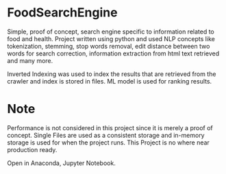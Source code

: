 # FoodSearchEngine
Simple, proof of concept, search engine specific to information related to food and health.
Project written using python and used NLP concepts like tokenization, stemming, stop words removal, edit distance between two words for search correction, information extraction from html text retrieved and many more.

Inverted Indexing was used to index the results that are retrieved from the crawler and index is stored in files.
ML model is used for ranking results.

# Note
Performance is not considered in this project since it is merely a proof of concept.
Single Files are used as a consistent storage and in-memory storage is used for when the project runs.
This Project is no where near production ready.

Open in Anaconda, Jupyter Notebook.
